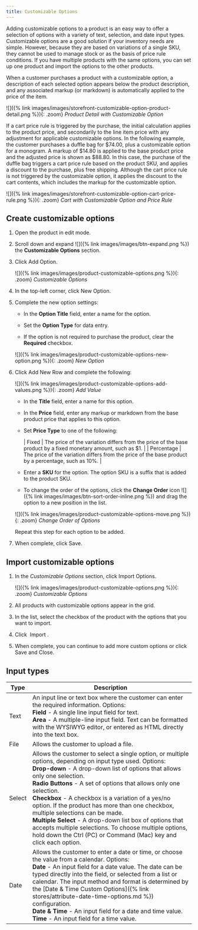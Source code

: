 ```yaml
---
title: Customizable Options
---
```


Adding customizable options to a product is an easy way to offer a selection of options with a variety of text, selection, and date input types. Customizable options are a good solution if your inventory needs are simple. However, because they are based on variations of a single SKU, they cannot be used to manage stock or as the basis of price rule conditions. If you have multiple products with the same options, you can set up one product and import the options to the other products.

When a customer purchases a product with a customizable option, a description of each selected option appears below the product description, and any associated markup (or markdown) is automatically applied to the price of the item.

![]({% link images/images/storefront-customizable-option-product-detail.png %}){: .zoom}
_Product Detail with Customizable Option_

If a cart price rule is triggered by the purchase, the initial calculation applies to the product price, and secondarily to the line item price with any adjustment for applicable customizable options. In the following example, the customer purchases a duffle bag for $74.00, plus a customizable option for a monogram. A markup of $14.80 is applied to the base product price and the adjusted price is shown as $88.80. In this case, the purchase of the duffle bag triggers a cart price rule based on the product SKU, and applies a discount to the purchase, plus free shipping. Although the cart price rule is not triggered by the customizable option, it applies the discount to the cart contents, which includes the markup for the customizable option.

![]({% link images/images/storefront-customizable-option-cart-price-rule.png %}){: .zoom}
_Cart with Customizable Option and Price Rule_

## Create customizable options

1. Open the product in edit mode.

1. Scroll down and expand ![]({% link images/images/btn-expand.png %}) the **Customizable Options** section.

1. Click <span class="btn">Add Option</span>.

   ![]({% link images/images/product-customizable-options.png %}){: .zoom}
   _Customizable Options_

1. In the top-left corner, click <span class="btn">New Option</span>.

1. Complete the new option settings:

   - In the **Option Title** field, enter a name for the option.

   - Set the **Option Type** for data entry.

   - If the option is not required to purchase the product, clear the **Required** checkbox.

   ![]({% link images/images/product-customizable-options-new-option.png %}){: .zoom}
   _New Option_

1. Click <span class="btn">Add New Row</span> and complete the following:

   ![]({% link images/images/product-customizable-options-add-values.png %}){: .zoom}
   _Add Value_

   - In the **Title** field, enter a name for this option.

   - In the **Price** field, enter any markup or markdown from the base product price that applies to this option.

   - Set **Price Type** to one of the following:

      | Fixed | The price of the variation differs from the price of the base product by a fixed monetary amount, such as $1. |
      | Percentage | The price of the variation differs from the price of the base product by a percentage, such as 10%. |

   - Enter a **SKU** for the option. The option SKU is a suffix that is added to the product SKU.

   - To change the order of the options, click the **Change Order** icon ![]({% link images/images/btn-sort-order-inline.png %}) and drag the option to a new position in the list.

   ![]({% link images/images/product-customizable-options-move.png %}){: .zoom}
   *Change Order of Options*

    Repeat this step for each option to be added.

1. When complete, click <span class="btn">Save</span>.

## Import customizable options

1. In the _Customizable Options_ section, click <span class="btn">Import Options</span>.

   ![]({% link images/images/product-customizable-options.png %}){: .zoom}
   _Customizable Options_

1. All products with customizable options appear in the grid.

1. In the list, select the checkbox of the product with the options that you want to import.

1. Click <span class="btn"> Import </span>.

1. When complete, you can continue to add more custom options or click <span class="btn">Save and Close</span>.

## Input types

|Type|Description|
|--- |--- |
|Text|An input line or text box where the customer can enter the required information. Options:<br />**Field** - A  single line input field for text.<br />**Area** - A multiple-line input field. Text can be formatted with the WYSIWYG editor, or entered as HTML directly into the text box.|
|File|Allows the customer to upload a file.|
|Select|Allows the customer to select a single option, or multiple options, depending on input type used. Options:<br />**Drop-down** - A drop-down list of options that allows only one selection.<br />**Radio Buttons** - A set of options that allows only one selection.<br />**Checkbox** - A checkbox is a variation of a yes/no option. If the product has more than one checkbox, multiple selections can be made.<br />**Multiple Select** - A drop-down list box of options that accepts multiple selections. To choose multiple options, hold down the Ctrl (PC) or Command (Mac) key and click each option.|
|Date|Allows the customer to enter a date or time, or choose the value from a calendar. Options: <br />**Date** - An input field for a date value. The date can be typed directly into the field, or selected from a list or calendar. The input method and format is determined by the [Date & Time Custom Options]({% link stores/attribute-date-time-options.md %}) configuration.<br />**Date & Time** - An input field for a date and time value.<br />**Time** - An input field for a time value.|
